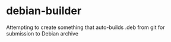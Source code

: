 # debian-builder
Attempting to create something that auto-builds .deb from git for submission to Debian archive
